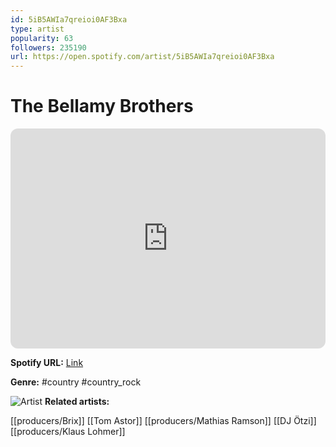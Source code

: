 ```yaml
---
id: 5iB5AWIa7qreioi0AF3Bxa
type: artist
popularity: 63
followers: 235190
url: https://open.spotify.com/artist/5iB5AWIa7qreioi0AF3Bxa
---
```

# The Bellamy Brothers

<iframe style="border-radius:12px" src="https://open.spotify.com/embed/artist/5iB5AWIa7qreioi0AF3Bxa" width="100%" height="352" frameBorder="0" allowfullscreen="" allow="autoplay; clipboard-write; encrypted-media; fullscreen; picture-in-picture" loading="lazy"></iframe>

**Spotify URL:** [Link](https://open.spotify.com/artist/5iB5AWIa7qreioi0AF3Bxa)

**Genre:**  #country #country_rock

![Artist](https://i.scdn.co/image/ab6761610000e5eb37df5a57340d57d76a66a1b9)
**Related artists:**

[[producers/Brix]]
[[Tom Astor]]
[[producers/Mathias Ramson]]
[[DJ Ötzi]]
[[producers/Klaus Lohmer]]
